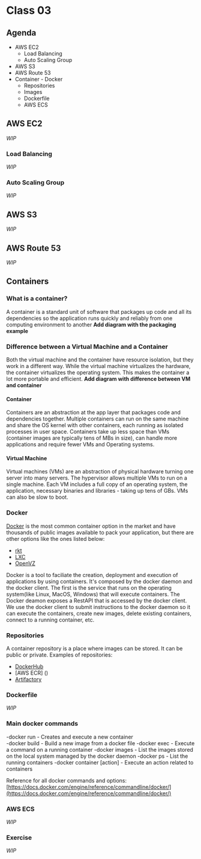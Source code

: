 # Class 03

## Agenda

- AWS EC2
    - Load Balancing
    - Auto Scaling Group
- AWS S3
- AWS Route 53
- Container - Docker
    - Repositories
    - Images
    - Dockerfile
    - AWS ECS

## AWS EC2
*WIP*
### Load Balancing
*WIP*

### Auto Scaling Group
*WIP*

## AWS S3
*WIP*

## AWS Route 53
*WIP*

## Containers

### What is a container?
A container is a standard unit of software that packages up code and all its dependencies so the application runs quickly and reliably from one computing environment to another
**Add diagram with the packaging example**

### Difference between a Virtual Machine and a Container
Both the virtual machine and the container have resource isolation, but they work in a different way. While the virtual machine virtualizes the hardware, the container virtualizes the operating system. This makes the container a lot more portable and efficient.
**Add diagram with difference between VM and container**

#### Container
Containers are an abstraction at the app layer that packages code and dependencies together. Multiple containers can run on the same machine and share the OS kernel with other containers, each running as isolated processes in user space. Containers take up less space than VMs (container images are typically tens of MBs in size), can handle more applications and require fewer VMs and Operating systems. 

#### Virtual Machine
Virtual machines (VMs) are an abstraction of physical hardware turning one server into many servers. The hypervisor allows multiple VMs to run on a single machine. Each VM includes a full copy of an operating system, the application, necessary binaries and libraries - taking up tens of GBs. VMs can also be slow to boot.

### Docker
[Docker](https://www.docker.com) is the most common container option in the market and have thousands of public images available to pack your application, but there are other options like the ones listed below:
- [rkt](https://coreos.com/rkt/)
- [LXC](https://linuxcontainers.org/)
- [OpenVZ](https://openvz.org/)

Docker is a tool to faciliate the creation, deployment and execution of applications by using containers.
It's composed by the docker daemon and the docker client. The first is the service that runs on the operating system(like Linux, MacOS, Windows) that will execute containers. The Docker deamon exposes a RestAPI that is accessed by the docker client. We use the docker client to submit instructions to the docker daemon so it can execute the containers, create new images, delete existing containers, connect to a running container, etc.


### Repositories
A container repository is a place where images can be stored. It can be public or private.
Examples of repositories:
- [DockerHub]()
- [AWS ECR] ()
- [Artifactory]()

### Dockerfile
*WIP*

### Main docker commands
-docker run
    - Creates and execute a new container    
-docker build
    - Build a new image from a docker file
-docker exec
    - Execute a command on a running container
-docker images
    - List the images stored on the local system managed by the docker daemon
-docker ps
    - List the running containers
-docker container [action]
    - Execute an action related to containers

Reference for all docker commands and options: [https://docs.docker.com/engine/reference/commandline/docker/](https://docs.docker.com/engine/reference/commandline/docker/)

### AWS ECS
*WIP*

### Exercise
*WIP*
